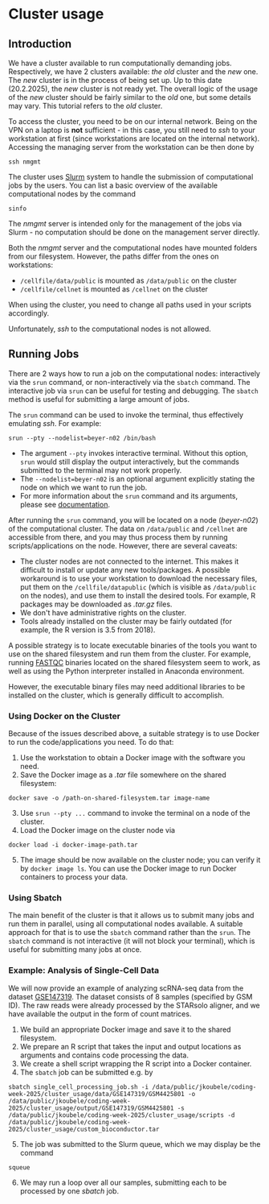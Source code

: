 # Cluster usage

## Introduction

We have a cluster available to run computationally demanding jobs.
Respectively, we have 2 clusters available: *the old* cluster and the *new* one.
The *new* cluster is in the process of being set up. Up to this date (20.2.2025),
the *new* cluster is not ready yet. The overall logic of the
usage of the *new* cluster should be fairly similar to the *old* one, but
some details may vary. This tutorial refers to the *old* cluster.

To access the cluster, you need to be on our internal network.
Being on the VPN on a laptop is **not** sufficient - in this case, you still
need to *ssh* to your workstation at first (since workstations are located
on the internal network).
Accessing the managing server from the workstation can be then done by

```commandline
ssh nmgmt
```

The cluster uses [Slurm](https://slurm.schedmd.com/) system to handle the submission of computational jobs by the users.
You can list a basic overview of the available computational nodes by the command

```commandline
sinfo
```

The *nmgmt* server is intended only for the management of the jobs via Slurm - no computation should be
done on the management server directly.

Both the *nmgmt* server and the computational nodes have mounted folders from our filesystem.
However, the paths differ from the ones on workstations:

- `/cellfile/data/public` is mounted as `/data/public` on the cluster
- `/cellfile/cellnet` is mounted as `/cellnet` on the cluster

When using the cluster, you need to change all paths used in your scripts accordingly.

Unfortunately, *ssh* to the computational nodes is not allowed.

## Running Jobs

There are 2 ways how to run a job on the computational nodes: interactively via the ```srun``` command,
or non-interactively via the ```sbatch``` command. The interactive job via ```srun``` can be useful for testing and
debugging.
The ```sbatch``` method is useful for submitting a large amount of jobs.

The ```srun``` command can be used to invoke the terminal,
thus effectively emulating *ssh*. For example:

```commandline
srun --pty --nodelist=beyer-n02 /bin/bash
```

- The argument ```--pty``` invokes interactive terminal. Without this option, `srun` would
  still display the output interactively, but the commands submitted to the terminal may not work properly.
- The ```--nodelist=beyer-n02``` is an optional argument explicitly stating the node on which we want to run the job.
- For more information about the `srun` command and its arguments, please
  see [documentation](https://slurm.schedmd.com/srun.html).

After running the `srun` command, you will be located on a node (*beyer-n02*) of the computational cluster.
The data on `/data/public` and `/cellnet` are accessible from there, and you may thus process them
by running scripts/applications on the node. However, there are several caveats:

- The cluster nodes are not connected to the internet. This makes it difficult to install or update
  any new tools/packages. A possible workaround is to use your workstation to download the necessary files, put them
  on the ```/cellfile/datapublic``` (which is visible as ```/data/public``` on the nodes), and use them to install the
  desired tools.
  For example, R packages may be downloaded as *.tar.gz* files.
- We don't have administrative rights on the cluster.
- Tools already installed on the cluster may be fairly outdated (for example, the R version is 3.5 from 2018).

A possible strategy is to locate executable binaries of the tools you want to use
on the shared filesystem and run them from the cluster. For example,
running [FASTQC](https://www.bioinformatics.babraham.ac.uk/projects/fastqc/)
binaries located on the shared filesystem seem to work, as well as using the Python interpreter installed in Anaconda
environment.

However, the executable binary files may need additional libraries to be installed on the cluster,
which is generally difficult to accomplish.

### Using Docker on the Cluster

Because of the issues described above, a suitable strategy is to use Docker to run the code/applications you need.
To do that:

1. Use the workstation to obtain a Docker image with the software you need.
2. Save the Docker image as a *.tar* file somewhere on the shared filesystem:

```commandline
docker save -o /path-on-shared-filesystem.tar image-name
```

3. Use ```srun --pty ...``` command to invoke the terminal on a node of the cluster.
4. Load the Docker image on the cluster node via

```commandline
docker load -i docker-image-path.tar
```

5. The image should be now available on the cluster node; you can verify it by ```docker image ls```.
   You can use the Docker image to run Docker containers to process your data.

### Using Sbatch

The main benefit of the cluster is that it allows us to submit many jobs and run them in parallel, using all computational nodes available. A suitable
approach for that is to use the ```sbatch``` command rather than the ```srun```. The ```sbatch``` command is
not interactive (it will not block your terminal), which is useful for submitting many jobs at once.

### Example: Analysis of Single-Cell Data

We will now provide an example of analyzing scRNA-seq data from the dataset
[GSE147319](https://www.ncbi.nlm.nih.gov/geo/query/acc.cgi?acc=GSE147319). The dataset
consists of 8 samples (specified by GSM ID). The raw reads were already processed
by the STARsolo aligner, and we have available the output in the form of count matrices.

1. We build an appropriate Docker image and save it to the shared filesystem.
2. We prepare an R script that takes the input and output locations as arguments
   and contains code processing the data.
3. We create a shell script wrapping the R script into a Docker container.
4. The ```sbatch``` job can be submitted e.g. by

```
sbatch single_cell_processing_job.sh -i /data/public/jkoubele/coding-week-2025/cluster_usage/data/GSE147319/GSM4425801 -o /data/public/jkoubele/coding-week-2025/cluster_usage/output/GSE147319/GSM4425801 -s /data/public/jkoubele/coding-week-2025/cluster_usage/scripts -d /data/public/jkoubele/coding-week-2025/cluster_usage/custom_bioconductor.tar
```

5. The job was submitted to the Slurm queue, which we may display be the command

```
squeue
```

6. We may run a loop over all our samples, submitting each to be processed by one *sbatch* job.






